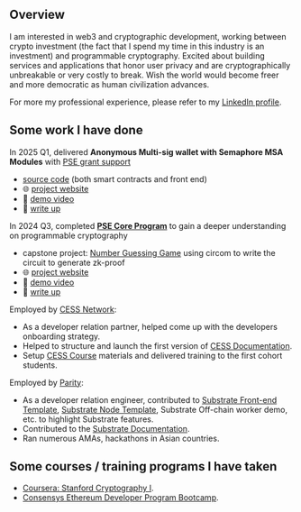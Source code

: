 ## Overview

I am interested in web3 and cryptographic development, working between crypto investment (the fact that I spend my time in this industry is an investment) and programmable cryptography. Excited about building services and applications that honor user privacy and are cryptographically unbreakable or very costly to break. Wish the world would become freer and more democratic as human civilization advances.

For more my professional experience, please refer to my [LinkedIn profile](https://www.linkedin.com/in/jimmychu0807).

## Some work I have done

In 2025 Q1, delivered **Anonymous Multi-sig wallet with Semaphore MSA Modules** with [PSE grant support](https://github.com/privacy-scaling-explorations/acceleration-program/issues/72)
  - [source code](https://github.com/jimmychu0807/semaphore-msa-modules) (both smart contracts and front end)
  - 🌐 [project website](https://semaphore-msa-modules.jimmychu0807.hk/)
  - 🎥 [demo video](https://www.loom.com/share/0b800171a4f1491f9eedd4f555569e37?sid=0c2d3024-5652-499e-b374-218023da581b)
  - 📜 [write up](https://jimmychu0807.hk/semaphore-msa-modules)

In 2024 Q3, completed [**PSE Core Program**](https://pse.dev/en/programs) to gain a deeper understanding on programmable cryptography
  - capstone project: [Number Guessing Game](https://github.com/jimmychu0807/number-guessing-game) using circom to write the circuit to generate zk-proof
  - 🌐 [project website](https://guessing.jimmychu0807.hk)
  - 🎥 [demo video](https://www.youtube.com/watch?v=MrhGMfzsAX0)
  - 📜 [write up](https://jimmychu0807.hk/pse-core-capstone-project)

Employed by [CESS Network](https://cess.network/):
  - As a developer relation partner, helped come up with the developers onboarding strategy.
  - Helped to structure and launch the first version of [CESS Documentation](https://doc.cess.network).
  - Setup [CESS Course](https://course.cess.network) materials and delivered training to the first cohort students.

Employed by [Parity](https://www.parity.io/):
  - As a developer relation engineer, contributed to [Substrate Front-end Template](https://github.com/jimmychu0807/substrate-front-end-template), [Substrate Node Template](https://docs.substrate.io/reference/command-line-tools/node-template/), Substrate Off-chain worker demo, etc. to highlight Substrate features.
  - Contributed to the [Substrate Documentation](https://docs.substrate.io/).
  - Ran numerous AMAs, hackathons in Asian countries.

## Some courses / training programs I have taken

- [Coursera: Stanford Cryptography I](https://www.coursera.org/learn/crypto).
- [Consensys Ethereum Developer Program Bootcamp](https://consensys.io/academy/bootcamp).

